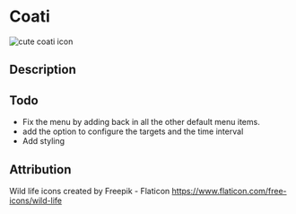 # Coati
![cute coati icon](./coati.png)

## Description

## Todo

- Fix the menu by adding back in all the other default menu items.
- add the option to configure the targets and the time interval
- Add styling

## Attribution

Wild life icons created by Freepik - Flaticon
<https://www.flaticon.com/free-icons/wild-life>
